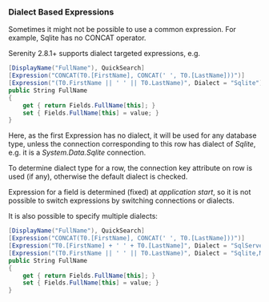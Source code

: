 ### Dialect Based Expressions

Sometimes it might not be possible to use a common expression. For example, Sqlite has no CONCAT operator.

Serenity 2.8.1+ supports dialect targeted expressions, e.g.

```cs
[DisplayName("FullName"), QuickSearch]
[Expression("CONCAT(T0.[FirstName], CONCAT(' ', T0.[LastName]))")]
[Expression("(T0.FirstName || ' ' || T0.LastName)", Dialect = "Sqlite")]
public String FullName
{
    get { return Fields.FullName[this]; }
    set { Fields.FullName[this] = value; }
}
```

Here, as the first Expression has no dialect, it will be used for any database type, unless the connection corresponding to this row has dialect of *Sqlite*, e.g. it is a *System.Data.Sqlite* connection.

To determine dialect type for a row, the connection key attribute on row is used (if any), otherwise the default dialect is checked.

Expression for a field is determined (fixed) at *application start*, so it is not possible to switch expressions by switching connections or dialects. 

It is also possible to specify multiple dialects:

```cs
[DisplayName("FullName"), QuickSearch]
[Expression("CONCAT(T0.[FirstName], CONCAT(' ', T0.[LastName]))")]
[Expression("T0.[FirstName] + ' ' + T0.[LastName]", Dialect = "SqlServer2000,SqlServer2005")]
[Expression("(T0.FirstName || ' ' || T0.LastName)", Dialect = "Sqlite,MySql,Postgres")]
public String FullName
{
    get { return Fields.FullName[this]; }
    set { Fields.FullName[this] = value; }
}
```

